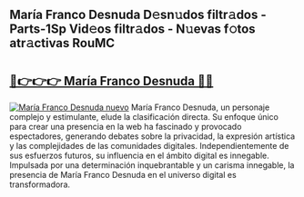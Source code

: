 ## María Franco Desnuda D𝚎sn𝚞dos filtr𝚊dos - Parts-1Sp Vid𝚎os filtr𝚊dos - N𝚞evas f𝚘tos atr𝚊ctivas RouMC

# <h2><a href="http://mbckny.tromn.icu/?c=Mar%c3%ada+Franco+Desnuda">🔗👉👉👉 María Franco Desnuda 🔗🔗</a></h2>

[![María Franco Desnuda nuevo](https://i.imgur.com/pEAQMta.gif)](http://mbckny.tromn.icu/?c=Mar%c3%ada+Franco+Desnuda)
María Franco Desnuda, un personaje complejo y estimulante, elude la clasificación directa. Su enfoque único para crear una presencia en la web ha fascinado y provocado espectadores, generando debates sobre la privacidad, la expresión artística y las complejidades de las comunidades digitales. Independientemente de sus esfuerzos futuros, su influencia en el ámbito digital es innegable. Impulsada por una determinación inquebrantable y un carisma innegable, la presencia de María Franco Desnuda en el universo digital es transformadora.
